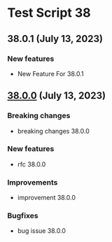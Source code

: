 # Test Script 38
## 38.0.1 (July 13, 2023)
### New features

* New Feature For 38.0.1


##  [38.0.0](38.0.0.md) (July 13, 2023)
### Breaking changes

* breaking changes 38.0.0

### New features

* rfc 38.0.0

### Improvements

* improvement 38.0.0

### Bugfixes

* bug issue 38.0.0

